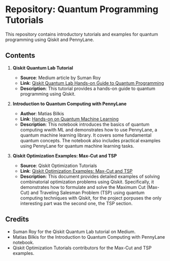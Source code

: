 # Repository: Quantum Programming Tutorials

This repository contains introductory tutorials and examples for quantum programming using Qiskit and PennyLane.

## Contents

1. **Qiskit Quantum Lab Tutorial**
   - **Source**: Medium article by Suman Roy
   - **Link**: [Qiskit Quantum Lab Hands-on Guide to Quantum Programming](https://medium.com/@roysuman088/qiskit-quantum-lab-hands-on-guide-to-quantum-programming-41336053b79)
   - **Description**: This tutorial provides a hands-on guide to quantum programming using Qiskit.

2. **Introduction to Quantum Computing with PennyLane**
   - **Author**: Matias Bilkis
   - **Link**: [Hands-on on Quantum Machine Learning](https://github.com/matibilkis/qml-day?tab=readme-ov-file)
   - **Description**: This notebook introduces the basics of quantum computing wwith ML and demonstrates how to use PennyLane, a quantum machine learning library. It covers some fundamental quantum concepts. The notebook also includes practical examples using PennyLane for quantum machine learning tasks.

3. **Qiskit Optimization Examples: Max-Cut and TSP**
   - **Source**: Qiskit Optimization Tutorials
   - **Link**: [Qiskit Optimization Examples: Max-Cut and TSP](https://qiskit-community.github.io/qiskit-optimization/tutorials/06_examples_max_cut_and_tsp.html)
   - **Description**: This document provides detailed examples of solving combinatorial optimization problems using Qiskit. Specifically, it demonstrates how to formulate and solve the Maximum Cut (Max-Cut) and Traveling Salesman Problem (TSP) using quantum computing techniques with Qiskit, for the project porpuses the only interesting part was the second one, the TSP section.

## Credits

- Suman Roy for the Qiskit Quantum Lab tutorial on Medium.
- Matias Bilkis for the Introduction to Quantum Computing with PennyLane notebook.
- Qiskit Optimization Tutorials contributors for the Max-Cut and TSP examples.
